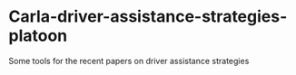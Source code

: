 # Carla-driver-assistance-strategies-platoon
Some tools for the recent papers on driver assistance strategies
